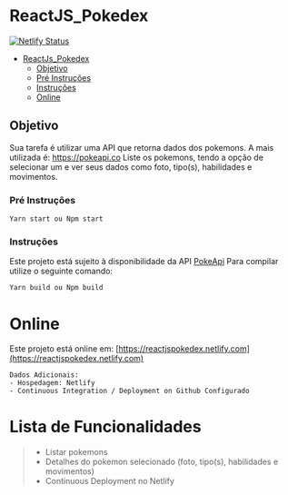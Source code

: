 # ReactJS_Pokedex
[![Netlify Status](https://api.netlify.com/api/v1/badges/a055fe8a-1a3f-4a68-96f7-0cc85e42f397/deploy-status)](https://app.netlify.com/sites/reactjspokedex/deploys)

- [ReactJs_Pokedex](#ReactJs_Pokedex)
    - [Objetivo](#objetivo)
    - [Pré Instruções](#Pré-Instruções)
    - [Instruções](#Instruções)
    - [Online](#online)

## Objetivo
Sua tarefa é utilizar uma API que retorna dados dos pokemons. A mais utilizada é: https://pokeapi.co
Liste os pokemons, tendo a opção de selecionar um e ver seus dados como foto, tipo(s), habilidades e movimentos.

### Pré Instruções
```
Yarn start ou Npm start
```

### Instruções
Este projeto está sujeito à disponibilidade da API [PokeApi](https://pokeapi.co/)
Para compilar utilize o seguinte comando:
```
Yarn build ou Npm build
```

# Online
Este projeto está online em: 
[https://reactjspokedex.netlify.com](https://reactjspokedex.netlify.com)
```
Dados Adicionais:
- Hospedagem: Netlify
- Continuous Integration / Deployment on Github Configurado
```

# Lista de Funcionalidades
> - Listar pokemons
> - Detalhes do pokemon selecionado (foto, tipo(s), habilidades e movimentos)
> - Continuous Deployment no Netlify

